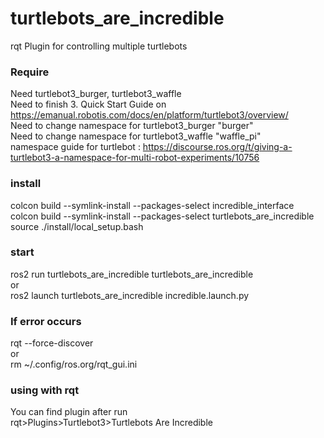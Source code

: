 # turtlebots_are_incredible
rqt Plugin for controlling multiple turtlebots  

### Require
Need turtlebot3_burger, turtlebot3_waffle  
Need to finish 3. Quick Start Guide on https://emanual.robotis.com/docs/en/platform/turtlebot3/overview/  
Need to change namespace for turtlebot3_burger "burger"  
Need to change namespace for turtlebot3_waffle "waffle_pi"  
namespace guide for turtlebot : https://discourse.ros.org/t/giving-a-turtlebot3-a-namespace-for-multi-robot-experiments/10756  

### install
colcon build --symlink-install --packages-select incredible_interface  
colcon build --symlink-install --packages-select turtlebots_are_incredible  
source ./install/local_setup.bash  

### start
ros2 run turtlebots_are_incredible turtlebots_are_incredible  
or  
ros2 launch turtlebots_are_incredible incredible.launch.py  

### If error occurs
rqt --force-discover  
or  
rm ~/.config/ros.org/rqt_gui.ini  

### using with rqt
You can find plugin after run  
rqt>Plugins>Turtlebot3>Turtlebots Are Incredible
